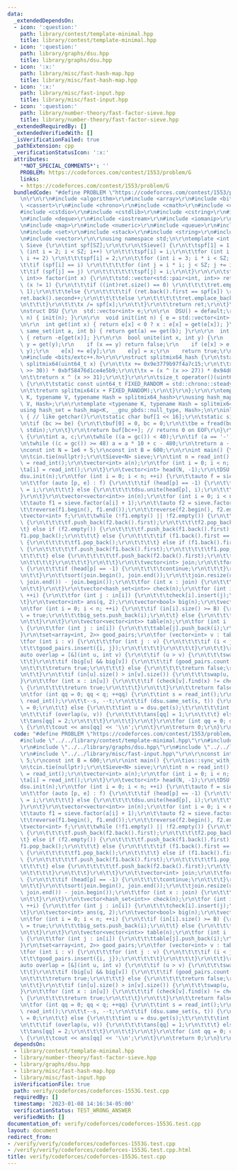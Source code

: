 ```yaml
---
data:
  _extendedDependsOn:
  - icon: ':question:'
    path: library/contest/template-minimal.hpp
    title: library/contest/template-minimal.hpp
  - icon: ':question:'
    path: library/graphs/dsu.hpp
    title: library/graphs/dsu.hpp
  - icon: ':x:'
    path: library/misc/fast-hash-map.hpp
    title: library/misc/fast-hash-map.hpp
  - icon: ':x:'
    path: library/misc/fast-input.hpp
    title: library/misc/fast-input.hpp
  - icon: ':question:'
    path: library/number-theory/fast-factor-sieve.hpp
    title: library/number-theory/fast-factor-sieve.hpp
  _extendedRequiredBy: []
  _extendedVerifiedWith: []
  _isVerificationFailed: true
  _pathExtension: cpp
  _verificationStatusIcon: ':x:'
  attributes:
    '*NOT_SPECIAL_COMMENTS*': ''
    PROBLEM: https://codeforces.com/contest/1553/problem/G
    links:
    - https://codeforces.com/contest/1553/problem/G
  bundledCode: "#define PROBLEM \"https://codeforces.com/contest/1553/problem/G\"\r\
    \n\r\n\r\n#include <algorithm>\r\n#include <array>\r\n#include <bitset>\r\n#include\
    \ <cassert>\r\n#include <chrono>\r\n#include <cmath>\r\n#include <complex>\r\n\
    #include <cstdio>\r\n#include <cstdlib>\r\n#include <cstring>\r\n#include <ctime>\r\
    \n#include <deque>\r\n#include <iostream>\r\n#include <iomanip>\r\n#include <list>\r\
    \n#include <map>\r\n#include <numeric>\r\n#include <queue>\r\n#include <random>\r\
    \n#include <set>\r\n#include <stack>\r\n#include <string>\r\n#include <unordered_map>\r\
    \n#include <vector>\r\n\r\nusing namespace std;\n\r\ntemplate <int SZ> struct\
    \ Sieve {\r\n\tint spf[SZ];\r\n\t\r\n\tSieve() {\r\n\t\tspf[1] = 1;\r\n\t\tfor\
    \ (int i = 2; i < SZ; i++) \r\n\t\t\tspf[i] = i;\r\n\t\tfor (int i = 4; i < SZ;\
    \ i += 2) \r\n\t\t\tspf[i] = 2;\r\n\t\tfor (int i = 3; i * i < SZ; i++) \r\n\t\
    \t\tif (spf[i] == i) \r\n\t\t\t\tfor (int j = i * i; j < SZ; j += i) \r\n\t\t\t\
    \t\tif (spf[j] == j) \r\n\t\t\t\t\t\tspf[j] = i;\r\n\t}\r\n\r\n\tstd::vector<std::pair<int,\
    \ int>> factor(int x) {\r\n\t\tstd::vector<std::pair<int, int>> ret;\r\n\t\twhile\
    \ (x != 1) {\r\n\t\t\tif ((int)ret.size() == 0) \r\n\t\t\t\tret.emplace_back(spf[x],\
    \ 1);\r\n\t\t\telse {\r\n\t\t\t\tif (ret.back().first == spf[x]) \r\n\t\t\t\t\t\
    ret.back().second++;\r\n\t\t\t\telse \r\n\t\t\t\t\tret.emplace_back(spf[x], 1);\r\
    \n\t\t\t}\r\n\t\t\tx /= spf[x];\r\n\t\t}\r\n\t\treturn ret;\r\n\t}\r\n};\r\n\r\
    \nstruct DSU {\r\n  std::vector<int> e;\r\n\r\n  DSU() = default;\r\n  DSU(int\
    \ n) { init(n); }\r\n\r\n  void init(int n) { e = std::vector<int>(n, -1); }\r\
    \n\r\n  int get(int x) { return e[x] < 0 ? x : e[x] = get(e[x]); }\r\n\r\n  bool\
    \ same_set(int a, int b) { return get(a) == get(b); }\r\n\r\n  int size(int x)\
    \ { return -e[get(x)]; }\r\n\r\n  bool unite(int x, int y) {\r\n    x = get(x),\
    \ y = get(y);\r\n    if (x == y) return false;\r\n    if (e[x] > e[y]) std::swap(x,\
    \ y);\r\n    e[x] += e[y];\r\n    e[y] = x;\r\n    return true;\r\n  }\r\n};\r\
    \n#include <bits/extc++.h>\r\n\r\nstruct splitmix64_hash {\r\n\tstatic uint64_t\
    \ splitmix64(uint64_t x) {\r\n\t\tx += 0x9e3779b97f4a7c15;\r\n\t\tx = (x ^ (x\
    \ >> 30)) * 0xbf58476d1ce4e5b9;\r\n\t\tx = (x ^ (x >> 27)) * 0x94d049bb133111eb;\r\
    \n\t\treturn x ^ (x >> 31);\r\n\t}\r\n\r\n\tsize_t operator()(uint64_t x) const\
    \ {\r\n\t\tstatic const uint64_t FIXED_RANDOM = std::chrono::steady_clock::now().time_since_epoch().count();\r\
    \n\t\treturn splitmix64(x + FIXED_RANDOM);\r\n\t}\r\n};\r\n\r\ntemplate <typename\
    \ K, typename V, typename Hash = splitmix64_hash>\r\nusing hash_map = __gnu_pbds::gp_hash_table<K,\
    \ V, Hash>;\r\n\r\ntemplate <typename K, typename Hash = splitmix64_hash>\r\n\
    using hash_set = hash_map<K, __gnu_pbds::null_type, Hash>;\n\r\ninline char gc()\
    \ { // like getchar()\r\n\tstatic char buf[1 << 16];\r\n\tstatic size_t bc, be;\r\
    \n\tif (bc >= be) {\r\n\t\tbuf[0] = 0, bc = 0;\r\n\t\tbe = fread(buf, 1, sizeof(buf),\
    \ stdin);\r\n\t}\r\n\treturn buf[bc++]; // returns 0 on EOF\r\n}\r\n\r\nint read_int()\
    \ {\r\n\tint a, c;\r\n\twhile ((a = gc()) < 40);\r\n\tif (a == '-') return -read_int();\r\
    \n\twhile ((c = gc()) >= 48) a = a * 10 + c - 480;\r\n\treturn a - 48;\r\n}\n\r\
    \nconst int N = 1e6 + 5;\r\nconst int B = 600;\r\n\r\nint main() {\r\n\tios::sync_with_stdio(false);\r\
    \n\tcin.tie(nullptr);\r\n\tSieve<N> sieve;\r\n\tint n = read_int();\r\n\tint q\
    \ = read_int();\r\n\tvector<int> a(n);\r\n\tfor (int i = 0; i < n; ++i) {\r\n\t\
    \ta[i] = read_int();\r\n\t}\r\n\tvector<int> head(N, -1);\r\n\tDSU dsu;\r\n\t\
    dsu.init(n);\r\n\tfor (int i = 0; i < n; ++i) {\r\n\t\tauto f = sieve.factor(a[i]);\r\
    \n\t\tfor (auto [p, e] : f) {\r\n\t\t\tif (head[p] == -1) {\r\n\t\t\t\thead[p]\
    \ = i;\r\n\t\t\t} else {\r\n\t\t\t\tdsu.unite(head[p], i);\r\n\t\t\t}\r\n\t\t\
    }\r\n\t}\r\n\tvector<vector<int>> in(n);\r\n\tfor (int i = 0; i < n; ++i) {\r\n\
    \t\tauto f1 = sieve.factor(a[i] + 1);\r\n\t\tauto f2 = sieve.factor(a[i]);\r\n\
    \t\treverse(f1.begin(), f1.end());\r\n\t\treverse(f2.begin(), f2.end());\r\n\t\
    \tvector<int> f;\r\n\t\twhile (!f1.empty() || !f2.empty()) {\r\n\t\t\tif (f1.empty())\
    \ {\r\n\t\t\t\tf.push_back(f2.back().first);\r\n\t\t\t\tf2.pop_back(); \r\n\t\t\
    \t} else if (f2.empty()) {\r\n\t\t\t\tf.push_back(f1.back().first);\r\n\t\t\t\t\
    f1.pop_back();\r\n\t\t\t} else {\r\n\t\t\t\tif (f1.back().first == f2.back().first)\
    \ {\r\n\t\t\t\t\tf1.pop_back();\r\n\t\t\t\t} else if (f1.back().first < f2.back().first)\
    \ {\r\n\t\t\t\t\tf.push_back(f1.back().first);\r\n\t\t\t\t\tf1.pop_back();\r\n\
    \t\t\t\t} else {\r\n\t\t\t\t\tf.push_back(f2.back().first);\r\n\t\t\t\t\tf2.pop_back();\r\
    \n\t\t\t\t}\r\n\t\t\t}\r\n\t\t}\r\n\t\tvector<int> join;\r\n\t\tfor (int p : f)\
    \ {\r\n\t\t\tif (head[p] == -1) {\r\n\t\t\t\tcontinue;\r\n\t\t\t}\r\n\t\t\tjoin.push_back(dsu.get(head[p]));\r\
    \n\t\t}\r\n\t\tsort(join.begin(), join.end());\r\n\t\tjoin.resize(unique(join.begin(),\
    \ join.end()) - join.begin());\r\n\t\tfor (int x : join) {\r\n\t\t\tin[x].push_back(i);\r\
    \n\t\t}\r\n\t}\r\n\tvector<hash_set<int>> check(n);\r\n\tfor (int i = 0; i < n;\
    \ ++i) {\r\n\t\tfor (int j : in[i]) {\r\n\t\t\tcheck[i].insert(j);\r\n\t\t}\r\n\
    \t}\r\n\tvector<int> ans(q, 2);\r\n\tvector<bool> big(n);\r\n\tvector<int> big_sets;\r\
    \n\tfor (int i = 0; i < n; ++i) {\r\n\t\tif (in[i].size() >= B) {\r\n\t\t\tbig[i]\
    \ = true;\r\n\t\t\tbig_sets.push_back(i);\r\n\t\t} else {\r\n\t\t\tbig[i] = false;\r\
    \n\t\t}\r\n\t}\r\n\tvector<vector<int>> table(n);\r\n\tfor (int i : big_sets)\
    \ {\r\n\t\tfor (int j : in[i]) {\r\n\t\t\ttable[j].push_back(i);\r\n\t\t}\r\n\t\
    }\r\n\tset<array<int, 2>> good_pairs;\r\n\tfor (vector<int> v : table) {\r\n\t\
    \tfor (int i : v) {\r\n\t\t\tfor (int j : v) {\r\n\t\t\t\tif (i < j) {\r\n\t\t\
    \t\t\tgood_pairs.insert({i, j});\r\n\t\t\t\t}\r\n\t\t\t}\r\n\t\t}\r\n\t}\r\n\t\
    auto overlap = [&](int u, int v) {\r\n\t\tif (u > v) {\r\n\t\t\tswap(u, v);\r\n\
    \t\t}\r\n\t\tif (big[u] && big[v]) {\r\n\t\t\tif (good_pairs.count({u, v})) {\r\
    \n\t\t\t\treturn true;\r\n\t\t\t} else {\r\n\t\t\t\treturn false;\r\n\t\t\t}\r\
    \n\t\t}\r\n\t\tif (in[u].size() > in[v].size()) {\r\n\t\t\tswap(u, v);\r\n\t\t\
    }\r\n\t\tfor (int x : in[u]) {\r\n\t\t\tif (check[v].find(x) != check[v].end())\
    \ {\r\n\t\t\t\treturn true;\r\n\t\t\t}\r\n\t\t}\r\n\t\treturn false;\r\n\t};\r\
    \n\tfor (int qq = 0; qq < q; ++qq) {\r\n\t\tint s = read_int();\r\n\t\tint t =\
    \ read_int();\r\n\t\t--s, --t;\r\n\t\tif (dsu.same_set(s, t)) {\r\n\t\t\tans[qq]\
    \ = 0;\r\n\t\t} else {\r\n\t\t\tint u = dsu.get(s);\t\r\n\t\t\tint v = dsu.get(t);\r\
    \n\t\t\tif (overlap(u, v)) {\r\n\t\t\t\tans[qq] = 1;\r\n\t\t\t} else {\r\n\t\t\
    \t\tans[qq] = 2;\r\n\t\t\t}\r\n\t\t}\r\n\t}\r\n\tfor (int qq = 0; qq < q; ++qq)\
    \ {\r\n\t\tcout << ans[qq] << '\\n';\r\n\t}\r\n\treturn 0;\r\n}\r\n\r\n"
  code: "#define PROBLEM \"https://codeforces.com/contest/1553/problem/G\"\r\n\r\n\
    #include \"../../library/contest/template-minimal.hpp\"\r\n#include \"../../library/number-theory/fast-factor-sieve.hpp\"\
    \r\n#include \"../../library/graphs/dsu.hpp\"\r\n#include \"../../library/misc/fast-hash-map.hpp\"\
    \r\n#include \"../../library/misc/fast-input.hpp\"\r\n\r\nconst int N = 1e6 +\
    \ 5;\r\nconst int B = 600;\r\n\r\nint main() {\r\n\tios::sync_with_stdio(false);\r\
    \n\tcin.tie(nullptr);\r\n\tSieve<N> sieve;\r\n\tint n = read_int();\r\n\tint q\
    \ = read_int();\r\n\tvector<int> a(n);\r\n\tfor (int i = 0; i < n; ++i) {\r\n\t\
    \ta[i] = read_int();\r\n\t}\r\n\tvector<int> head(N, -1);\r\n\tDSU dsu;\r\n\t\
    dsu.init(n);\r\n\tfor (int i = 0; i < n; ++i) {\r\n\t\tauto f = sieve.factor(a[i]);\r\
    \n\t\tfor (auto [p, e] : f) {\r\n\t\t\tif (head[p] == -1) {\r\n\t\t\t\thead[p]\
    \ = i;\r\n\t\t\t} else {\r\n\t\t\t\tdsu.unite(head[p], i);\r\n\t\t\t}\r\n\t\t\
    }\r\n\t}\r\n\tvector<vector<int>> in(n);\r\n\tfor (int i = 0; i < n; ++i) {\r\n\
    \t\tauto f1 = sieve.factor(a[i] + 1);\r\n\t\tauto f2 = sieve.factor(a[i]);\r\n\
    \t\treverse(f1.begin(), f1.end());\r\n\t\treverse(f2.begin(), f2.end());\r\n\t\
    \tvector<int> f;\r\n\t\twhile (!f1.empty() || !f2.empty()) {\r\n\t\t\tif (f1.empty())\
    \ {\r\n\t\t\t\tf.push_back(f2.back().first);\r\n\t\t\t\tf2.pop_back(); \r\n\t\t\
    \t} else if (f2.empty()) {\r\n\t\t\t\tf.push_back(f1.back().first);\r\n\t\t\t\t\
    f1.pop_back();\r\n\t\t\t} else {\r\n\t\t\t\tif (f1.back().first == f2.back().first)\
    \ {\r\n\t\t\t\t\tf1.pop_back();\r\n\t\t\t\t} else if (f1.back().first < f2.back().first)\
    \ {\r\n\t\t\t\t\tf.push_back(f1.back().first);\r\n\t\t\t\t\tf1.pop_back();\r\n\
    \t\t\t\t} else {\r\n\t\t\t\t\tf.push_back(f2.back().first);\r\n\t\t\t\t\tf2.pop_back();\r\
    \n\t\t\t\t}\r\n\t\t\t}\r\n\t\t}\r\n\t\tvector<int> join;\r\n\t\tfor (int p : f)\
    \ {\r\n\t\t\tif (head[p] == -1) {\r\n\t\t\t\tcontinue;\r\n\t\t\t}\r\n\t\t\tjoin.push_back(dsu.get(head[p]));\r\
    \n\t\t}\r\n\t\tsort(join.begin(), join.end());\r\n\t\tjoin.resize(unique(join.begin(),\
    \ join.end()) - join.begin());\r\n\t\tfor (int x : join) {\r\n\t\t\tin[x].push_back(i);\r\
    \n\t\t}\r\n\t}\r\n\tvector<hash_set<int>> check(n);\r\n\tfor (int i = 0; i < n;\
    \ ++i) {\r\n\t\tfor (int j : in[i]) {\r\n\t\t\tcheck[i].insert(j);\r\n\t\t}\r\n\
    \t}\r\n\tvector<int> ans(q, 2);\r\n\tvector<bool> big(n);\r\n\tvector<int> big_sets;\r\
    \n\tfor (int i = 0; i < n; ++i) {\r\n\t\tif (in[i].size() >= B) {\r\n\t\t\tbig[i]\
    \ = true;\r\n\t\t\tbig_sets.push_back(i);\r\n\t\t} else {\r\n\t\t\tbig[i] = false;\r\
    \n\t\t}\r\n\t}\r\n\tvector<vector<int>> table(n);\r\n\tfor (int i : big_sets)\
    \ {\r\n\t\tfor (int j : in[i]) {\r\n\t\t\ttable[j].push_back(i);\r\n\t\t}\r\n\t\
    }\r\n\tset<array<int, 2>> good_pairs;\r\n\tfor (vector<int> v : table) {\r\n\t\
    \tfor (int i : v) {\r\n\t\t\tfor (int j : v) {\r\n\t\t\t\tif (i < j) {\r\n\t\t\
    \t\t\tgood_pairs.insert({i, j});\r\n\t\t\t\t}\r\n\t\t\t}\r\n\t\t}\r\n\t}\r\n\t\
    auto overlap = [&](int u, int v) {\r\n\t\tif (u > v) {\r\n\t\t\tswap(u, v);\r\n\
    \t\t}\r\n\t\tif (big[u] && big[v]) {\r\n\t\t\tif (good_pairs.count({u, v})) {\r\
    \n\t\t\t\treturn true;\r\n\t\t\t} else {\r\n\t\t\t\treturn false;\r\n\t\t\t}\r\
    \n\t\t}\r\n\t\tif (in[u].size() > in[v].size()) {\r\n\t\t\tswap(u, v);\r\n\t\t\
    }\r\n\t\tfor (int x : in[u]) {\r\n\t\t\tif (check[v].find(x) != check[v].end())\
    \ {\r\n\t\t\t\treturn true;\r\n\t\t\t}\r\n\t\t}\r\n\t\treturn false;\r\n\t};\r\
    \n\tfor (int qq = 0; qq < q; ++qq) {\r\n\t\tint s = read_int();\r\n\t\tint t =\
    \ read_int();\r\n\t\t--s, --t;\r\n\t\tif (dsu.same_set(s, t)) {\r\n\t\t\tans[qq]\
    \ = 0;\r\n\t\t} else {\r\n\t\t\tint u = dsu.get(s);\t\r\n\t\t\tint v = dsu.get(t);\r\
    \n\t\t\tif (overlap(u, v)) {\r\n\t\t\t\tans[qq] = 1;\r\n\t\t\t} else {\r\n\t\t\
    \t\tans[qq] = 2;\r\n\t\t\t}\r\n\t\t}\r\n\t}\r\n\tfor (int qq = 0; qq < q; ++qq)\
    \ {\r\n\t\tcout << ans[qq] << '\\n';\r\n\t}\r\n\treturn 0;\r\n}\r\n\r\n"
  dependsOn:
  - library/contest/template-minimal.hpp
  - library/number-theory/fast-factor-sieve.hpp
  - library/graphs/dsu.hpp
  - library/misc/fast-hash-map.hpp
  - library/misc/fast-input.hpp
  isVerificationFile: true
  path: verify/codeforces/codeforces-1553G.test.cpp
  requiredBy: []
  timestamp: '2023-01-08 14:16:34-05:00'
  verificationStatus: TEST_WRONG_ANSWER
  verifiedWith: []
documentation_of: verify/codeforces/codeforces-1553G.test.cpp
layout: document
redirect_from:
- /verify/verify/codeforces/codeforces-1553G.test.cpp
- /verify/verify/codeforces/codeforces-1553G.test.cpp.html
title: verify/codeforces/codeforces-1553G.test.cpp
---
```

